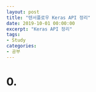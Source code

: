 ```yaml
---
layout: post
title: "텐서플로우 Keras API 정리"
date: 2019-10-01 00:00:00
excerpt: "Keras API 정리"  
tags:
- Study
categories:
- 공부
---
```


# 0. 